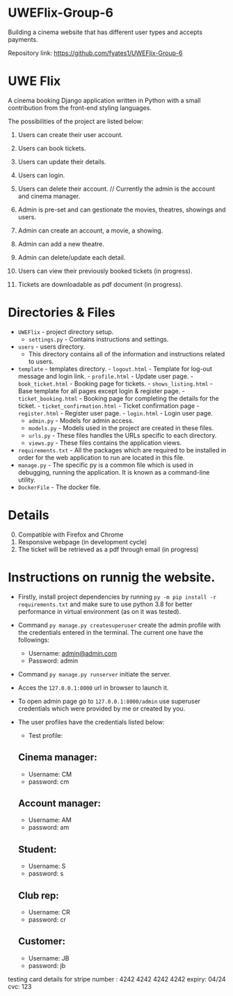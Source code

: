 # UWEFlix-Group-6

Building a cinema website that has different user types and accepts payments.

Repository link: https://github.com/fyates1/UWEFlix-Group-6 

# UWE Flix

A cinema booking Django application written in Python with a small contribution from the front-end styling languages.  

The possibilities  of the project are listed below:
1. Users can create their user account.
2. Users can book tickets.
3. Users can update their details.
4. Users can login.
5. Users can delete their account.
// Currently the admin is the account and cinema manager.
6. Admin is pre-set and can gestionate the movies, theatres, showings and users.
7. Admin can create an account, a movie, a showing.
8. Admin can add a new theatre.
9. Admin can delete/update each detail. 

10. Users can view their previously booked tickets (in progress).
11. Tickets are downloadable as pdf document (in progress).


# Directories & Files
  - `UWEFlix` - project directory setup.
    - `settings.py` - Contains instructions and settings.
  - `users` - users directory.
    - This directory contains all of the information and instructions related to users.
  - `template` - templates directory. 
        - `logout.html` - Template for log-out message and login link.
        - `profile.html` - Update user page.
        - `book_ticket.html` - Booking page for tickets.
        - `shows_listing.html` - Base template for all pages except login & register page.
        - `ticket_booking.html` - Booking page for completing the details for the ticket.
        - `ticket_confirmation.html` - Ticket confirmation page
        - `register.html` - Register user page.
        - `login.html` - Login user page.
    - `admin.py` - Models for admin access.
    - `models.py` - Models used in the project are created in these files.
    - `urls.py` - These files handles the URLs specific to each directory.
    - `views.py` - These files contains the application views.
  - `requirements.txt` - All the packages which are required to be installed in order for the web application to run are located in this file.
  - `manage.py` - The specific py is a common file which is used in debugging, running the application. It is known as a command-line utility.
  - `DockerFile` - The docker file.

# Details

0. Compatible with Firefox and Chrome
1. Responsive webpage (in development cycle)
3. The ticket will be retrieved as a pdf through email (in progress)

# Instructions on runnig the website.


- Firstly, install project dependencies by running `py -m pip install -r requirements.txt` and make sure to use python 3.8 for better performance in virtual environment (as on it was tested).
- Command `py manage.py createsuperuser` create the admin profile with the credentials entered in the terminal. The current one have the followings:
  - Username: admin@admin.com
  - Password: admin
  
  
- Command `py manage.py runserver` initiate the server.
- Acces the `127.0.0.1:8000` url in browser to launch it.
- To open admin page go to `127.0.0.1:8000/admin` use superuser credentials which were provided by me or created by you.
- The user profiles have the credentials listed below:
  - Test profile:
  ## Cinema manager:
  - Username: CM
  - password: cm

  ## Account manager:
  - Username: AM
  - password: am

  ## Student:
  - Username: S
  - password: s

  ## Club rep:
  - Username: CR
  - password: cr
  
  ## Customer:
  - Username: JB
  - password: jb



testing card details for stripe
number : 4242 4242 4242 4242
expiry: 04/24 
cvc: 123

